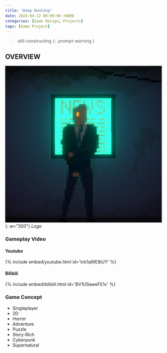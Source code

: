 ```yaml
---
title: "Deep Hunting"
date: 2024-04-12 00:00:00 +0800
categories: [Game Design, Projects]
tags: [Game Project]
---
```


> still constructing
{: .prompt-warning }

## OVERVIEW
![Logo](/assets/img/GameDesign/Projects/Deep%20Hunting/Deadman.png){: w="300"}
*Logo*

### Gameplay Video
#### Youtube
{% include embed/youtube.html id='lck1qWE8iUY' %}

#### Bilibili
{% include embed/bilibili.html id='BV1USaweFE1v' %}

### Game Concept
- Singleplayer
- 2D
- Horror
- Adventure
- Puzzle
- Story-Rich
- Cyberpunk
- Supernatural

